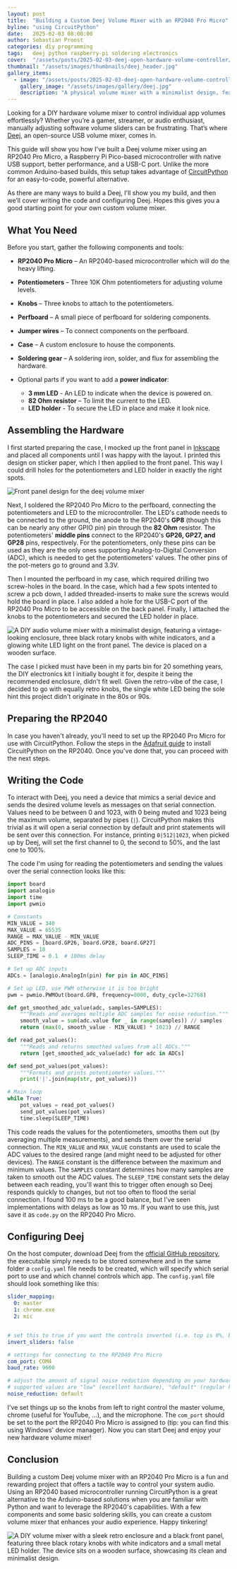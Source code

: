 ```yaml
---
layout: post
title:  "Building a Custom Deej Volume Mixer with an RP2040 Pro Micro"
byline: "using CircuitPython"
date:   2025-02-03 08:00:00
author: Sebastian Proost
categories: diy programming
tags:	deej python raspberry-pi soldering electronics
cover:  "/assets/posts/2025-02-03-deej-open-hardware-volume-controller/deej_02.jpg"
thumbnail: "/assets/images/thumbnails/deej_header.jpg"
gallery_items:
  - image: "/assets/posts/2025-02-03-deej-open-hardware-volume-controller/deej_03.jpg"
    gallery_image: "/assets/images/gallery/deej.jpg"
    description: "A physical volume mixer with a minimalist design, featuring a vintage-looking enclosure, this is my Deej."
---
```


Looking for a DIY hardware volume mixer to control individual app volumes effortlessly? Whether you’re a gamer, streamer, or audio enthusiast, manually adjusting software volume sliders can be frustrating. That’s where [Deej], an open-source USB volume mixer, comes in.

This guide will show you how I've built a Deej volume mixer using an RP2040 Pro Micro, a Raspberry Pi Pico-based microcontroller with native USB support, better performance, and a USB-C port. Unlike the more common Arduino-based builds, this setup takes advantage of [CircuitPython] for an easy-to-code, powerful alternative.

As there are many ways to build a Deej, I'll show you my build, and then we’ll cover writing the code and configuring Deej. Hopes this gives you a good starting point for your own custom volume mixer.

## What You Need

Before you start, gather the following components and tools:

  * **RP2040 Pro Micro** – An RP2040-based microcontroller which will do the heavy lifting.
  * **Potentiometers** – Three 10K Ohm potentiometers for adjusting volume levels.
  * **Knobs** – Three knobs to attach to the potentiometers.
  * **Perfboard** – A small piece of perfboard for soldering components.
  * **Jumper wires** – To connect components on the perfboard.
  * **Case** – A custom enclosure to house the components.
  * **Soldering gear** – A soldering iron, solder, and flux for assembling the hardware.

  * Optional parts if you want to add a **power indicator**:
    * **3 mm LED** - An LED to indicate when the device is powered on.
    * **82 Ohm resistor** – To limit the current to the LED.
    * **LED holder** - To secure the LED in place and make it look nice.

## Assembling the Hardware

I first started preparing the case, I mocked up the front panel in [Inkscape](https://inkscape.org/) and placed all components until I was
happy with the layout. I printed this design on sticker paper, which I then applied to the front panel. This way I could
drill holes for the potentiometers and LED holder in exactly the right spots.

![Front panel design for the deej volume mixer](/assets/posts/2025-02-03-deej-open-hardware-volume-controller/front_panel_design.png)

Next, I soldered the RP2040 Pro Micro to the perfboard, connecting the potentiometers and LED to the microcontroller. The LED's cathode needs to be connected to the ground, the anode to the RP2040's **GP8** (though this can be nearly any other GPIO pin) pin through the **82 Ohm** resistor. The potentiometers' **middle pins** connect to the RP2040's **GP26, GP27, and GP28** pins, respectively. For the potentiometers, only these pins can be used as they are the only ones supporting Analog-to-Digital Conversion (ADC), which is needed to get the potentiometers' values. The other pins of the pot-meters go to ground and 3.3V.

Then I mounted the perfboard in my case, which required drilling two screw-holes in the board. In the case, which had a few spots intented to screw a pcb down, I added threaded-inserts to make sure the screws would hold the board in place. I also added a hole for the USB-C port of the RP2040 Pro Micro to be accessible on the back panel. Finally, I attached the knobs to the potentiometers and secured the LED holder in place.

![A DIY audio volume mixer with a minimalist design, featuring a vintage-looking enclosure, three black rotary knobs with white indicators, and a glowing white LED light on the front panel. The device is placed on a wooden surface.](/assets/posts/2025-02-03-deej-open-hardware-volume-controller/deej_03.jpg)

The case I picked must have been in my parts bin for 20 something years, the DIY electronics kit I initially bought it for, despite it being the recommended enclosure, didn't fit well. Given the retro-vibe of the case, I decided to go with equally retro knobs, the single white LED being the sole hint this project didn't originate in the 80s or 90s.


## Preparing the RP2040

In case you haven't already, you'll need to set up the RP2040 Pro Micro for use with CircuitPython. Follow the steps in the [Adafruit guide](https://learn.adafruit.com/getting-started-with-raspberry-pi-pico-circuitpython/circuitpython) to install CircuitPython on the RP2040. Once you've done that, you can proceed with the next steps.

## Writing the Code

To interact with Deej, you need a device that mimics a serial device and sends the desired volume levels as messages on that serial connection. Values need to be between 0 and 1023, with 0 being muted and 1023 being the maximum volume, separated by pipes (`|`). CircuitPython makes this trivial as it will open a serial connection by default and print statements will be sent over this connection. For instance, printing `0|512|1023`, when picked up by Deej, will set the first channel to 0, the second to 50%, and the last one to 100%.

The code I'm using for reading the potentiometers and sending the values over the serial connection looks like this:

```python
import board
import analogio
import time
import pwmio

# Constants
MIN_VALUE = 340
MAX_VALUE = 65535
RANGE = MAX_VALUE - MIN_VALUE
ADC_PINS = [board.GP26, board.GP28, board.GP27]
SAMPLES = 10
SLEEP_TIME = 0.1  # 100ms delay

# Set up ADC inputs
ADCs = [analogio.AnalogIn(pin) for pin in ADC_PINS]

# Set up LED, use PWM otherwise it is too bright
pwm = pwmio.PWMOut(board.GP8, frequency=8000, duty_cycle=32768)

def get_smoothed_adc_value(adc, samples=SAMPLES):
    """Reads and averages multiple ADC samples for noise reduction."""
    smooth_value = sum(adc.value for _ in range(samples)) // samples
    return (max(0, smooth_value - MIN_VALUE) * 1023) // RANGE

def read_pot_values():
    """Reads and returns smoothed values from all ADCs."""
    return [get_smoothed_adc_value(adc) for adc in ADCs]

def send_pot_values(pot_values):
    """Formats and prints potentiometer values."""
    print('|'.join(map(str, pot_values)))

# Main loop
while True:
    pot_values = read_pot_values()
    send_pot_values(pot_values)
    time.sleep(SLEEP_TIME)
```

This code reads the values for the potentiometers, smooths them out (by averaging multiple measurements), and sends them over the serial connection. The `MIN_VALUE` and `MAX_VALUE` constants are used to scale the ADC values to the desired range (and might need to be adjusted for other devices). The `RANGE` constant is the difference between the maximum and minimum values. The `SAMPLES` constant determines how many samples are taken to smooth out the ADC values. The `SLEEP_TIME` constant sets the delay between each reading, you'll want this to trigger often enough so Deej responds quickly to changes, but not too often to flood the serial connection. I found 100 ms to be a good balance, but I've seen implementations with delays as low as 10 ms. If you want to use this, just save it as `code.py` on the RP2040 Pro Micro.

## Configuring Deej

On the host computer, download Deej from the [official GitHub repository](https://github.com/omriharel/deej), the executable simply needs to be stored somewhere and in the same folder a `config.yaml` file needs to be created, which will specify which serial port to use and which channel controls which app. The `config.yaml` file should look something like this:

```yaml
slider_mapping:
  0: master
  1: chrome.exe
  2: mic


# set this to true if you want the controls inverted (i.e. top is 0%, bottom is 100%)
invert_sliders: false

# settings for connecting to the RP2040 Pro Micro
com_port: COM4
baud_rate: 9600

# adjust the amount of signal noise reduction depending on your hardware quality
# supported values are "low" (excellent hardware), "default" (regular hardware) or "high" (bad, noisy hardware)
noise_reduction: default
```

I've set things up so the knobs from left to right control the master volume, chrome (useful for YouTube, ...), and the microphone. The `com_port` should be set to the port the RP2040 Pro Micro is assigned to (tip: you can find this using Windows' device manager).  Now you can start Deej and enjoy your new hardware volume mixer!

## Conclusion

Building a custom Deej volume mixer with an RP2040 Pro Micro is a fun and rewarding project that offers a tactile way to control your system audio. Using an RP2040 based microcontroller running CircuitPython is a great alternative to the Arduino-based solutions when you are familiar with Python and want to leverage the RP2040's capabilities. With a few components and some basic soldering skills, you can create a custom volume mixer that enhances your audio experience. Happy tinkering!

![A DIY volume mixer with a sleek retro enclosure and a black front panel, featuring three black rotary knobs with white indicators and a small metal LED holder. The device sits on a wooden surface, showcasing its clean and minimalist design.](/assets/posts/2025-02-03-deej-open-hardware-volume-controller/deej_01.jpg)

[Deej]: https://github.com/omriharel/deej
[CircuitPython]: https://circuitpython.org/